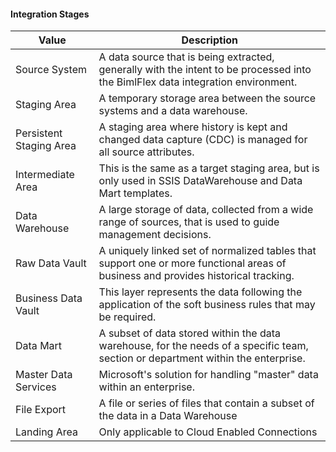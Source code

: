 #### Integration Stages

| Value                   | Description                                                                                                                        |
| ----------------------- | ---------------------------------------------------------------------------------------------------------------------------------- |
| Source System           | A data source that is being extracted, generally with the intent to be processed into the BimlFlex data integration environment.   |
| Staging Area            | A temporary storage area between the source systems and a data warehouse.                                                          |
| Persistent Staging Area | A staging area where history is kept and changed data capture (CDC) is managed for all source attributes.                          |
| Intermediate Area       | This is the same as a target staging area, but is only used in SSIS DataWarehouse and Data Mart templates.                         |
| Data Warehouse          | A large storage of data, collected from a wide range of sources, that is used to guide management decisions.                       |
| Raw Data Vault          | A uniquely linked set of normalized tables that support one or more functional areas of business and provides historical tracking. |
| Business Data Vault     | This layer represents the data following the application of the soft business rules that may be required.                          |
| Data Mart               | A subset of data stored within the data warehouse, for the needs of a specific team, section or department within the enterprise.  |
| Master Data Services    | Microsoft's solution for handling "master" data within an enterprise.                                                              |
| File Export             | A file or series of files that contain a subset of the data in a Data Warehouse                                                    |
| Landing Area            | Only applicable to Cloud Enabled Connections                                                                                       |
